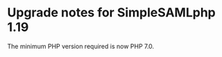Upgrade notes for SimpleSAMLphp 1.19
====================================

The minimum PHP version required is now PHP 7.0.
